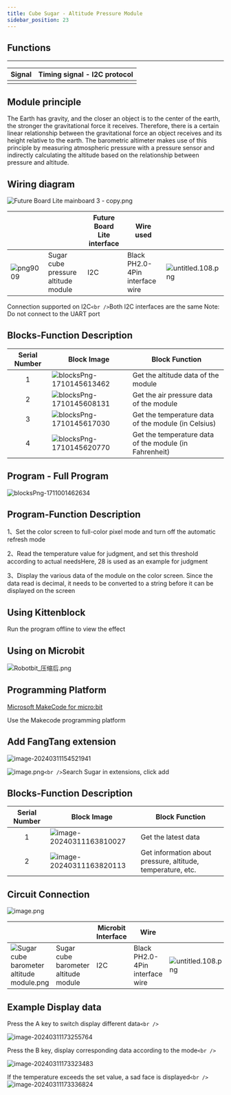 ```yaml
---
title: Cube Sugar - Altitude Pressure Module
sidebar_position: 23
---
```

## Functions

---

| **Signal** | Timing signal - I2C protocol |
| ---------------- | ---------------------------- |
|                  |                              |

## Module principle

The Earth has gravity, and the closer an object is to the center of the earth, the stronger the gravitational force it receives. Therefore, there is a certain linear relationship between the gravitational force an object receives and its height relative to the earth. The barometric altimeter makes use of this principle by measuring atmospheric pressure with a pressure sensor and indirectly calculating the altitude based on the relationship between pressure and altitude.

## Wiring diagram

![Future Board Lite mainboard 3 - copy.png](https://learn.kittenbot.cn/2024md_pic/1698381006260-edfd42d4-419a-47a6-96c5-4d5bfe157a0d.png)

|                                                                                                        |                                     | Future Board Lite interface | Wire used                       |                                                                                                                 |
| ------------------------------------------------------------------------------------------------------ | ----------------------------------- | --------------------------- | ------------------------------- | --------------------------------------------------------------------------------------------------------------- |
| ![png9009](https://learn.kittenbot.cn/2024md_pic/1698304512143-5134f34b-12a3-49ee-9ea6-c5c8f97d393e.png) | Sugar cube pressure altitude module | I2C                         | Black PH2.0-4Pin interface wire | ![untitled.108.png](https://learn.kittenbot.cn/2024md_pic/1694743359848-a54b5dae-be60-4e01-aa2f-f6f434429c91.png) |

Connection supported on I2C`<br />`Both I2C interfaces are the same     Note: Do not connect to the UART port

## Blocks-Function Description

| Serial Number | Block Image                                                                                 | Block Function                                         |
| :-----------: | ------------------------------------------------------------------------------------------- | ------------------------------------------------------ |
|       1       | ![blocksPng-1710145613462](https://learn.kittenbot.cn/2024md_pic/blocksPng-1710145613462.png) | Get the altitude data of the module                    |
|       2       | ![blocksPng-1710145608131](https://learn.kittenbot.cn/2024md_pic/blocksPng-1710145608131.png) | Get the air pressure data of the module                |
|       3       | ![blocksPng-1710145617030](https://learn.kittenbot.cn/2024md_pic/blocksPng-1710145617030.png) | Get the temperature data of the module (in Celsius)    |
|       4       | ![blocksPng-1710145620770](https://learn.kittenbot.cn/2024md_pic/blocksPng-1710145620770.png) | Get the temperature data of the module (in Fahrenheit) |

## Program - Full Program

![blocksPng-1711001462634](https://learn.kittenbot.cn/2024md_pic/blocksPng-1711001462634.png)

## Program-Function Description

1、Set the color screen to full-color pixel mode and turn off the automatic refresh mode

2、Read the temperature value for judgment, and set this threshold according to actual needsHere, 28 is used as an example for judgment

3、Display the various data of the module on the color screen. Since the data read is decimal, it needs to be converted to a string before it can be displayed on the screen

## Using Kittenblock

Run the program offline to view the effect

## Using on Microbit

![Robotbit_压缩后.png](https://learn.kittenbot.cn/2024md_pic/1709112761000-c84282ba-fe71-45c1-8ad4-8e7f6fc4738f.png)

## Programming Platform

[Microsoft MakeCode for micro:bit](https://makecode.microbit.org/#editor)

Use the Makecode programming platform

## Add FangTang extension

![image-20240311154521941](https://learn.kittenbot.cn/2024md_pic/image-20240311154521941.png)

![image.png](https://learn.kittenbot.cn/2024md_pic/1709111641678-73b61119-c29c-4b48-add7-375ce9a15935.png)`<br />`Search Sugar in extensions, click add

## Blocks-Function Description

| Serial Number | Block Image                                                                                 | Block Function                                              |
| :-----------: | ------------------------------------------------------------------------------------------- | ----------------------------------------------------------- |
|       1       | ![image-20240311163810027](https://learn.kittenbot.cn/2024md_pic/image-20240311163810027.png) | Get the latest data                                         |
|       2       | ![image-20240311163820113](https://learn.kittenbot.cn/2024md_pic/image-20240311163820113.png) | Get information about pressure, altitude, temperature, etc. |

## Circuit Connection

![image.png](https://learn.kittenbot.cn/2024md_pic/1709782628111-441b04f2-58b7-45c1-b414-9f8237b407a5.png)

|                                                                                                                                         |                                      | Microbit Interface | Wire                            |                                                                                                                 |
| --------------------------------------------------------------------------------------------------------------------------------------- | ------------------------------------ | ------------------ | ------------------------------- | --------------------------------------------------------------------------------------------------------------- |
| ![Sugar cube barometer altitude module.png](https://learn.kittenbot.cn/2024md_pic/1698304512143-5134f34b-12a3-49ee-9ea6-c5c8f97d393e.png) | Sugar cube barometer altitude module | I2C                | Black PH2.0-4Pin interface wire | ![untitled.108.png](https://learn.kittenbot.cn/2024md_pic/1694743359848-a54b5dae-be60-4e01-aa2f-f6f434429c91.png) |

## Example Display data

Press the A key to switch display different data`<br />`

![image-20240311173255764](https://learn.kittenbot.cn/2024md_pic/image-20240311173255764.png)

Press the B key, display corresponding data according to the mode`<br />`

![image-20240311173323483](https://learn.kittenbot.cn/2024md_pic/image-20240311173323483.png)

If the temperature exceeds the set value, a sad face is displayed`<br />`![image-20240311173336824](https://learn.kittenbot.cn/2024md_pic/image-20240311173336824.png)
